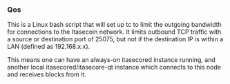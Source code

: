 ### Qos ###

This is a Linux bash script that will set up tc to limit the outgoing bandwidth for connections to the Itasecoin network. It limits outbound TCP traffic with a source or destination port of 25075, but not if the destination IP is within a LAN (defined as 192.168.x.x).

This means one can have an always-on itasecored instance running, and another local itasecored/itasecore-qt instance which connects to this node and receives blocks from it.
